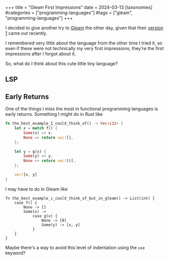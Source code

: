 +++
title = "Gleam First Impressions"
date = 2024-03-13
[taxonomies]
#categories = ["programming-languages"]
#tags = ["gleam", "programming-languages"]
+++

I decided to give another try to [Gleam](https://gleam.run) the other day, given that their
[version 1](https://gleam.run/news/gleam-version-1/) came out recently.

I remembered very little about the language from the other time I tried it, so even if these were
not technically my very first impressions, they're the first impressions after I forgot about it.

So, what do I think about this cute little tiny language? 

## LSP

## Early Returns

One of the things I miss the most in functional programming languages is early returns. Something I
might do in Rust like

```rust
fn the_best_example_I_could_think_of() -> Vec<i32> {
    let x = match f() {
        Some(x) => x,
        None => return vec![],
    };

    let y = g(x) {
        Some(y) => y,
        None => return vec![0],
    };

    vec![x, y]
}
```

I may have to do in Gleam like

```gleam
fn the_best_example_i_could_think_of_but_in_gleam() -> List(int) {
    case f() {
        None -> [] 
        Some(x) ->
            case g(x) {
                None -> [0]
                Some(y) -> [x, y]
            }
    }
}
```

Maybe there's a way to avoid this level of indentation using the `use` keyword? 
